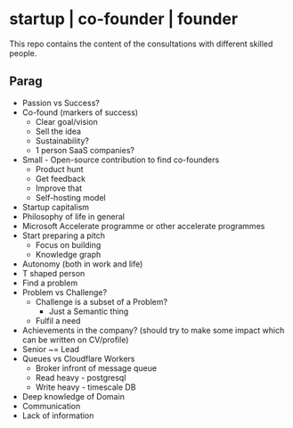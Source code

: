 # startup | co-founder | founder
This repo contains the content of the consultations with different skilled people.

Parag
---
* Passion vs Success?
* Co-found (markers of success)
    * Clear goal/vision
    * Sell the idea
    * Sustainability?
    * 1 person SaaS companies?
* Small - Open-source contribution to find co-founders
    * Product hunt
    * Get feedback
    * Improve that
    * Self-hosting model
* Startup capitalism
* Philosophy of life in general
* Microsoft Accelerate programme or other accelerate programmes
* Start preparing a pitch
    * Focus on building
    * Knowledge graph
* Autonomy (both in work and life)
* T shaped person
* Find a problem
* Problem vs Challenge?
    * Challenge is a subset of a Problem?
        * Just a Semantic thing
    * Fulfil a need
* Achievements in the company? (should try to make some impact which can be written on CV/profile)
* Senior ~= Lead
* Queues vs Cloudflare Workers
    * Broker infront of message queue
    * Read heavy - postgresql
    * Write heavy - timescale DB
* Deep knowledge of Domain
* Communication
* Lack of information
